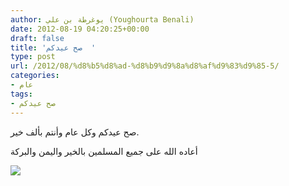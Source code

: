 ```yaml
---
author: يوغرطة بن علي (Youghourta Benali)
date: 2012-08-19 04:20:25+00:00
draft: false
title: 'صح عيدكم  '
type: post
url: /2012/08/%d8%b5%d8%ad-%d8%b9%d9%8a%d8%af%d9%83%d9%85-5/
categories:
- عام
tags:
- صح عيدكم
---
```


صح عيدكم وكل عام وأنتم بألف خير.

أعاده الله على جميع المسلمين بالخير واليمن والبركة

[![](%D8%B9%D9%8A%D8%AF%D9%83%D9%85-%D9%85%D8%A8%D8%A7%D8%B1%D9%83-1024x461.jpg)
](https://www.it-scoop.com/2011/08/%D8%B5%D8%AD-%D8%B9%D9%8A%D8%AF%D9%83%D9%85-3/)
